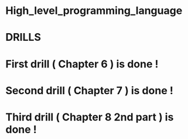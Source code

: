 # High_level_programming_language
# DRILLS 
# First drill ( Chapter 6 ) is done !
# Second drill ( Chapter 7 ) is done !
# Third drill ( Chapter 8 2nd part ) is done !

